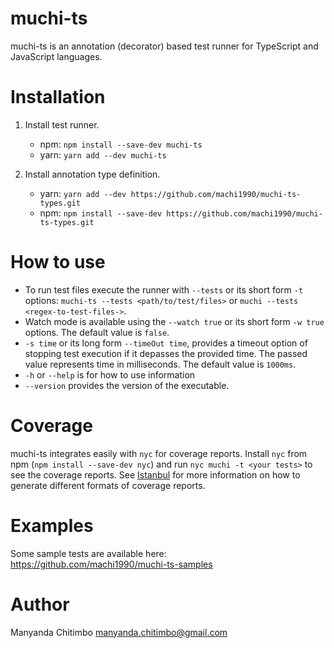# muchi-ts

muchi-ts is an annotation (decorator) based test runner for TypeScript and JavaScript languages.

# Installation

1. Install test runner.

   - npm: `npm install --save-dev muchi-ts`
   - yarn: `yarn add --dev muchi-ts`

2. Install annotation type definition.
   - yarn: `yarn add --dev https://github.com/machi1990/muchi-ts-types.git`
   - npm: `npm install --save-dev https://github.com/machi1990/muchi-ts-types.git`

# How to use
- To run test files execute the runner with `--tests` or its short form `-t` options: `muchi-ts --tests <path/to/test/files>` or `muchi --tests <regex-to-test-files->`. 
- Watch mode is available using the `--watch true` or its short form `-w true` options. The default value is `false`.
- `-s time` or its long form `--timeOut time`, provides a timeout option of stopping test execution if it depasses the provided time. The passed value represents time in milliseconds. The default value is `1000ms`. 
- `-h` or `--help` is for how to use information
- `--version` provides the version of the executable.

# Coverage
muchi-ts integrates easily with `nyc` for coverage reports. Install `nyc` from npm (`npm install --save-dev nyc`) and run `nyc muchi -t <your tests>` to see the coverage reports. See [Istanbul](https://istanbul.js.org/) for more information on how to generate different formats of coverage reports.

# Examples
Some sample tests are available here: https://github.com/machi1990/muchi-ts-samples

# Author

Manyanda Chitimbo <manyanda.chitimbo@gmail.com>
